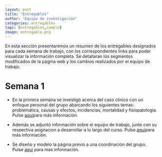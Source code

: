 ```yaml
---
layout: post
title: "Entregables"
author: "Equipo de investigación"
categories: entregables
tags: [entregables,sample]
image: entregable.png
---
```


En esta sección presentaremos un resumen de los entregables designados para cada semana de trabajo, con los correspondientes links para poder visualizar la información completa. Se detallaran los segmentos modificados de la página web y los cambios realizados por el equipo de trabajo.

# Semana 1

* En la primera semana se investigó acerca del caso clínico con un enfoque personal del grupo abarcando los siguientes temas: problemática, causas y efectos, incidencias, mortalidad y fisiopatología. Pulse [aqui](https://github.com/GonzaloUPCH/Grupo13.github.io/blob/Parche-oficial-2/_posts/2020-09-09-fetos-pretermino.md)para más información.

* Además se adjuntó información sobre el equipo de trabajo, junto con su respectiva asignacion a desarrollar a lo largo del curso. Pulse [aqui](https://github.com/GonzaloUPCH/Grupo13.github.io/blob/Alejandra-V-patch-1/_posts/2020-09-07-conocenos.md)para más información.

* Se diseño y modelo la página previo a una coordinación del grupo. Pulse [aqui](https://github.com/GonzaloUPCH/Grupo13.github.io) para mas información.
